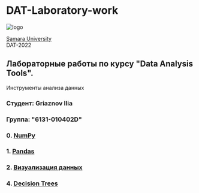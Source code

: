 # DAT-Laboratory-work 
![logo](https://ssau.ru/pagefiles/of_docs/Firm%20blocks_left-gorizont_naimenovanie_Rus.png)

[Samara University](https://ssau.ru/) <br/>
DAT-2022
## Лабораторные работы по курсу "Data Analysis Tools". <br/>
Инструменты анализа данных <br/>
### Студент: Griaznov Ilia
### Группа: "6131-010402D"

### 0. [NumPy](https://github.com/Dark-MonkGI/Data_Analysis_Tools_SAMARA_UNIVERSITY/tree/main/0.%20NumPy)
### 1. [Pandas](https://github.com/Dark-MonkGI/Data_Analysis_Tools_SAMARA_UNIVERSITY/tree/main/1.%20Pandas)
### 2. [Визуализация данных](https://github.com/Dark-MonkGI/Data_Analysis_Tools_SAMARA_UNIVERSITY/tree/main/2.%20%D0%92%D0%B8%D0%B7%D1%83%D0%B0%D0%BB%D0%B8%D0%B7%D0%B0%D1%86%D0%B8%D1%8F%20%D0%B4%D0%B0%D0%BD%D0%BD%D1%8B%D1%85)
### 4. [Decision Trees](https://github.com/Dark-MonkGI/Data_Analysis_Tools_SAMARA_UNIVERSITY/tree/main/4.%20Decision%20Trees)
